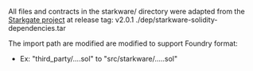 All files and contracts in the starkware/ directory were adapted
from the [Starkgate project](https://github.com/karnotxyz/starkgate-contracts/commit/5a10fd263d29cd032b7229691d043520edae0737) at release tag: v2.0.1 ./dep/starkware-solidity-dependencies.tar

The import path are modified are modified to support Foundry format:

- Ex: "third_party/....sol" to "src/starkware/.....sol"

